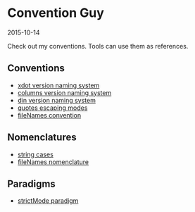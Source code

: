 Convention Guy
====================
2015-10-14



Check out my conventions.
Tools can use them as references.



Conventions
--------------

- [xdot version naming system](https://github.com/lingtalfi/ConventionGuy/blob/master/convention/convention.xdot.vns/convention.xdot.vns.1.0.0.eng.md)
- [columns version naming system](https://github.com/lingtalfi/ConventionGuy/blob/master/convention/convention.columns.vns/convention.columns.vns.1.0.0.eng.md)
- [din version naming system](https://github.com/lingtalfi/ConventionGuy/blob/master/convention/convention.din.vns/convention.din.vns.1.0.0.eng.md)
- [quotes escaping modes](https://github.com/lingtalfi/ConventionGuy/blob/master/convention.quotesEscapingModes.eng.md)
- [fileNames convention](https://github.com/lingtalfi/ConventionGuy/blob/master/convention.fileNames.eng.md)


Nomenclatures
------------------

- [string cases](https://github.com/lingtalfi/ConventionGuy/blob/master/nomenclature.stringCases.eng.md)
- [fileNames nomenclature](https://github.com/lingtalfi/ConventionGuy/blob/master/nomenclature.fileName.eng.md)


Paradigms
-------------

- [strictMode paradigm](https://github.com/lingtalfi/ConventionGuy/blob/master/paradigm/paradigm.strictMode.eng.md)

